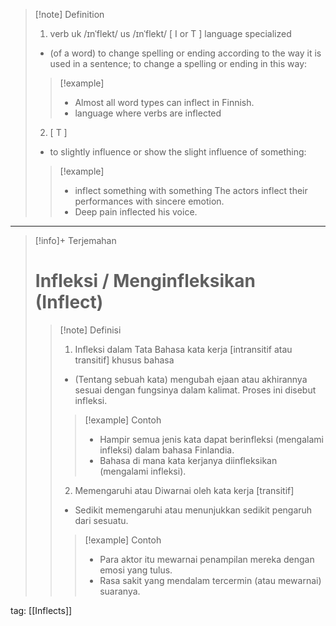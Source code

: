 >[!note] Definition
>1. verb
uk  /ɪnˈflekt/ us  /ɪnˈflekt/
[ I or T ]   language   specialized
>- (of a word) to change spelling or ending according to the way it is used in a sentence; to change a spelling or ending in this way:
> > [!example] 
> > - Almost all word types can inflect in Finnish.
> > - language where verbs are inflected
> 2. [ T ]
>- to slightly influence or show the slight influence of something:
> > [!example] 
> > - inflect something with something The actors inflect their performances with sincere emotion.
> > - Deep pain inflected his voice.

---

>[!info]+ Terjemahan
> # Infleksi / Menginfleksikan (Inflect)
> > [!note] Definisi
> > 1. Infleksi dalam Tata Bahasa
>kata kerja [intransitif atau transitif] khusus bahasa
> > - (Tentang sebuah kata) mengubah ejaan atau akhirannya sesuai dengan fungsinya dalam kalimat. Proses ini disebut infleksi.
> > > [!example] Contoh
> > > - Hampir semua jenis kata dapat berinfleksi (mengalami infleksi) dalam bahasa Finlandia.
> > > - Bahasa di mana kata kerjanya diinfleksikan (mengalami infleksi).
> > 2. Memengaruhi atau Diwarnai oleh
>kata kerja [transitif]
> > - Sedikit memengaruhi atau menunjukkan sedikit pengaruh dari sesuatu.
> > > [!example] Contoh
> > > - Para aktor itu mewarnai penampilan mereka dengan emosi yang tulus.
> > > - Rasa sakit yang mendalam tercermin (atau mewarnai) suaranya.

tag: [[Inflects]]
